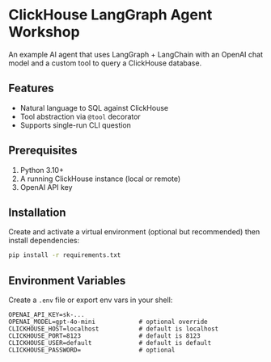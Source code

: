# ClickHouse LangGraph Agent Workshop

An example AI agent that uses LangGraph + LangChain with an OpenAI chat model and a custom tool to query a ClickHouse database.

## Features
- Natural language to SQL against ClickHouse
- Tool abstraction via `@tool` decorator
- Supports single-run CLI question

## Prerequisites
1. Python 3.10+
2. A running ClickHouse instance (local or remote)
3. OpenAI API key

## Installation

Create and activate a virtual environment (optional but recommended) then install dependencies:

```bash
pip install -r requirements.txt
```

## Environment Variables
Create a `.env` file or export env vars in your shell:

```
OPENAI_API_KEY=sk-...
OPENAI_MODEL=gpt-4o-mini            # optional override
CLICKHOUSE_HOST=localhost           # default is localhost
CLICKHOUSE_PORT=8123                # default is 8123
CLICKHOUSE_USER=default             # default is default
CLICKHOUSE_PASSWORD=                # optional
```
